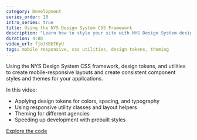 ```yaml
---
category: Development
series_order: 10
intro_series: true
title: Using the NYS Design System CSS Framework
description: "Learn how to style your site with NYS Design System design tokens, utilities, and themes."
duration: 4:08
video_url: fjoJKBbTKyU
tags: mobile responsive, css utilities, design tokens, theming
---
```

Using the NYS Design System CSS framework, design tokens, and utilities to create mobile-responsive layouts and create consistent component styles and themes for your applications.

In this video:
- Applying design tokens for colors, spacing, and typography
- Using responsive utility classes and layout helpers
- Theming for different agencies
- Speeding up development with prebuilt styles

[Explore the code](https://github.com/its-hcd/nysds)
